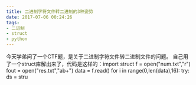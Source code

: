 ```yaml
---
title: 二进制字符文件转二进制的3种姿势 
date: 2017-07-06 00:24:26
tags:
- 二进制
- struct
- python
---
```

今天学弟问了一个CTF题，是关于二进制字符文件转二进制文件的问题。 
自己用了一个struct库解出来了，代码是这样的：import struct
f = open("num.txt","r")
fout = open("res.txt","ab+")
data = f.read()
for i in range(0,len(data),16):
    try:
        ds = stru
<!-- more -->